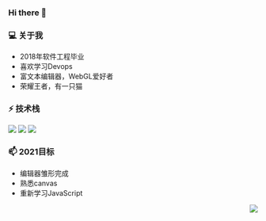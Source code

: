 ### Hi there 👋

### 💻  关于我
* 2018年软件工程毕业
* 喜欢学习Devops
* 富文本编辑器，WebGL爱好者
* 荣耀王者，有一只猫


### ⚡ 技术栈

![](https://img.shields.io/badge/-JavaScript-e5cd0c?style=plasticee&logo=JavaScript&labelColor=f7df1e&logoColor=000)
![](https://img.shields.io/badge/-Typescript-29beb0?style=plastice&logo=TypeScript&labelColor=ffffff&color=294E80)
![](https://img.shields.io/badge/-React-29beb0?style=plastice&logo=React&labelColor=ffffff&color=61DAFB)

###  📫 2021目标
* 编辑器雏形完成
* 熟悉canvas
* 重新学习JavaScript

<img align="right" src="https://github-readme-stats.vercel.app/api?username=AdamLambet&show_icons=true&icon_color=CE1D2D&text_color=718096&bg_color=ffffff&hide_title=true" />
<!--
**AdamLambet/AdamLambet** is a ✨ _special_ ✨ repository because its `README.md` (this file) appears on your GitHub profile.

Here are some ideas to get you started:

- 🔭 I’m currently working on ...
- 🌱 I’m currently learning ...
- 👯 I’m looking to collaborate on ...
- 🤔 I’m looking for help with ...
- 💬 Ask me about ...
- 📫 How to reach me: ...
- 😄 Pronouns: ...
- ⚡ Fun fact: ...
-->
